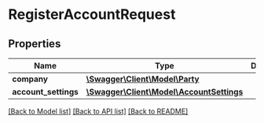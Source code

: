 # RegisterAccountRequest

## Properties
Name | Type | Description | Notes
------------ | ------------- | ------------- | -------------
**company** | [**\Swagger\Client\Model\Party**](Party.md) |  | [optional] 
**account_settings** | [**\Swagger\Client\Model\AccountSettings**](AccountSettings.md) |  | [optional] 

[[Back to Model list]](../README.md#documentation-for-models) [[Back to API list]](../README.md#documentation-for-api-endpoints) [[Back to README]](../README.md)


